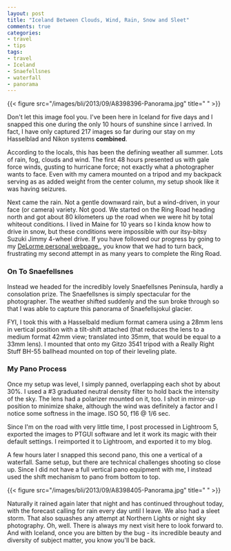 ```yaml
---
layout: post
title: "Iceland Between Clouds, Wind, Rain, Snow and Sleet"
comments: true
categories:
- travel
- tips
tags:
- travel
- Iceland
- Snaefellsnes
- waterfall
- panorama
---
```


{{< figure src="/images/bli/2013/09/A8398396-Panorama.jpg" title="  " >}}

Don't let this image fool you. I've been here in Iceland for five days and I snapped this one during the only 10 hours of sunshine since I arrived. In fact, I have only captured 217 images so far during our stay on my Hasselblad and Nikon systems **combined**. 

<!--more-->

According to the locals, this has been the defining weather all summer. Lots of rain, fog, clouds and wind. The first 48 hours presented us with gale force winds, gusting to hurricane force; not exactly what a photographer wants to face. Even with my camera mounted on a tripod and my backpack serving as as added weight from the center column, my setup shook like it was having seizures. 

Next came the rain. Not a gentle downward rain, but a wind-driven, in your face (or camera) variety. Not good. We started on the Ring Road heading north and got about 80 kilometers up the road when we were hit by total whiteout conditions. I lived in Maine for 10 years so I kinda know how to drive in snow, but these conditions were impossible with our itsy-bitsy Suzuki Jimmy 4-wheel drive. If you have followed our progress by going to my [DeLorme personal webpage.](https://share.delorme.com/2f58e8e2aee4429697d785cf1d11b9c3), you know that we had to turn back, frustrating my second attempt in as many years to complete the Ring Road. 

### On To Snaefellsnes

Instead we headed for the  incredibly lovely Snaefellsnes Peninsula, hardly a consolation prize. The Snaefellsnes is simply spectacular for the photographer. The weather shifted suddenly and the sun broke through so that I was able to capture this panorama of Snaefellsjokul glacier. 

FYI, I took this with a Hasselbald medium format camera using a 28mm lens in vertical position with a tilt-shift attached (that reduces the lens to a medium format 42mm view; translated into 35mm, that would be equal to a 33mm lens). I mounted that onto my Gitzo 3541 tripod with a Really Right Stuff BH-55 ballhead mounted on top of their leveling plate. 

### My Pano Process

Once my setup was level, I simply panned, overlapping each shot by about 30%. I used a #3 graduated neutral density filter to hold back the intensity of the sky. The lens had a polarizer mounted on it, too. I shot in mirror-up position to minimize shake, although the wind was definitely a factor and I notice some softness in the image. ISO 50, f16 @ 1/6 sec. 

Since I'm on the road with very little time, I post processed in Lightroom 5, exported the images to PTGUI software and let it work its magic with their default settings. I reimported it to Lightroom, and exported it to my blog. 

A few hours later I snapped this second pano, this one a vertical of a waterfall. Same setup, but there are technical challenges shooting so close up. Since I did not have a full vertical pano equipment with me, I instead used the shift mechanism to pano from bottom to top.

{{< figure src="/images/bli/2013/09/A8398405-Panorama.jpg" title="  " >}}

Naturally it rained again later that night and has continued throughout today, with the forecast calling for rain every day until I leave. We also had a sleet storm. That also squashes any attempt at Northern Lights or night sky photography. Oh, well. There is always my next visit here to look forward to. And with Iceland, once you are bitten by the bug - its incredible beauty and diversity of subject matter, you know you'll be back. 
